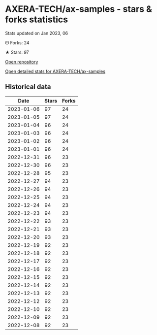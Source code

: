 # AXERA-TECH/ax-samples - stars & forks statistics

Stats updated on Jan 2023, 06

☋ Forks: 24

★ Stars: 97

[Open repository](https://github.com/AXERA-TECH/ax-samples)

[Open detailed stats for AXERA-TECH/ax-samples](https://reviewgithub.com/rep/AXERA-TECH/ax-samples)

## Historical data
| Date | Stars | Forks |
|------|-------|-------|
| 2023-01-06 | 97 | 24 | 
| 2023-01-05 | 97 | 24 | 
| 2023-01-04 | 96 | 24 | 
| 2023-01-03 | 96 | 24 | 
| 2023-01-02 | 96 | 24 | 
| 2023-01-01 | 96 | 24 | 
| 2022-12-31 | 96 | 23 | 
| 2022-12-30 | 96 | 23 | 
| 2022-12-28 | 95 | 23 | 
| 2022-12-27 | 94 | 23 | 
| 2022-12-26 | 94 | 23 | 
| 2022-12-25 | 94 | 23 | 
| 2022-12-24 | 94 | 23 | 
| 2022-12-23 | 94 | 23 | 
| 2022-12-22 | 93 | 23 | 
| 2022-12-21 | 93 | 23 | 
| 2022-12-20 | 93 | 23 | 
| 2022-12-19 | 92 | 23 | 
| 2022-12-18 | 92 | 23 | 
| 2022-12-17 | 92 | 23 | 
| 2022-12-16 | 92 | 23 | 
| 2022-12-15 | 92 | 23 | 
| 2022-12-14 | 92 | 23 | 
| 2022-12-13 | 92 | 23 | 
| 2022-12-12 | 92 | 23 | 
| 2022-12-10 | 92 | 23 | 
| 2022-12-09 | 92 | 23 | 
| 2022-12-08 | 92 | 23 | 


